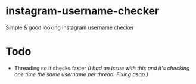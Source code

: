 # instagram-username-checker
 Simple & good looking instagram username checker
# Todo
 - Threading so it checks faster *(I had an issue with this and it's checking one time the same username per thread. Fixing asap.)*